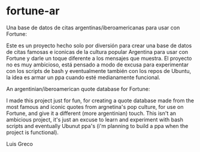 # fortune-ar
Una base de datos de citas argentinas/iberoamericanas para usar con Fortune:

Este es un proyecto hecho solo por diversión para crear una base de datos de citas famosas e iconicas de la cultura popular Argentina para usar con Fortune y darle un toque diferente a los mensajes que muestra.
El proyecto no es muy ambicioso, está pensado a modo de excusa para experimentar con los scripts de bash y eventualmente también con los repos de Ubuntu, la idea es armar un ppa cuando esté medianamente funcional.

An argentinian/iberoamerican quote database for Fortune:

I made this project just for fun, for creating a quote database made from the most famous and iconic quotes from argnetina's pop culture, for use on Fortune, and give it a different (more argentinian) touch.
This isn't an ambicious project, it's just an excuse to learn and experiment with bash scripts and eventually Ubunut ppa's (i'm planning to build a ppa when the project is functional).

Luis Greco
